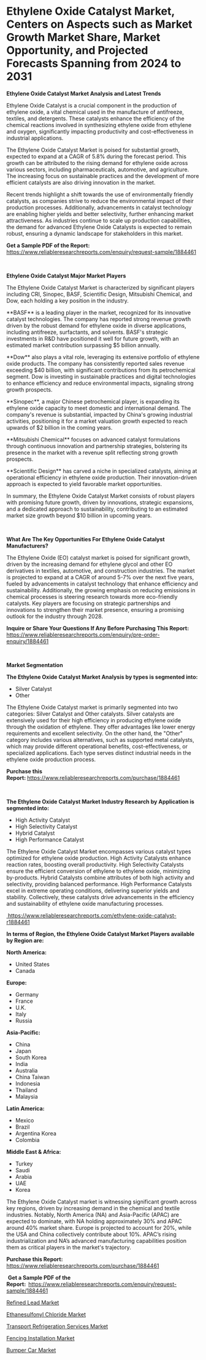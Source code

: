 <p><h1>Ethylene Oxide Catalyst Market, Centers on Aspects such as Market Growth Market Share, Market Opportunity, and Projected Forecasts Spanning from 2024 to 2031</h1></p><p><strong>Ethylene Oxide Catalyst Market Analysis and Latest Trends</strong></p>
<p><p>Ethylene Oxide Catalyst is a crucial component in the production of ethylene oxide, a vital chemical used in the manufacture of antifreeze, textiles, and detergents. These catalysts enhance the efficiency of the chemical reactions involved in synthesizing ethylene oxide from ethylene and oxygen, significantly impacting productivity and cost-effectiveness in industrial applications.</p><p>The Ethylene Oxide Catalyst Market is poised for substantial growth, expected to expand at a CAGR of 5.8% during the forecast period. This growth can be attributed to the rising demand for ethylene oxide across various sectors, including pharmaceuticals, automotive, and agriculture. The increasing focus on sustainable practices and the development of more efficient catalysts are also driving innovation in the market.</p><p>Recent trends highlight a shift towards the use of environmentally friendly catalysts, as companies strive to reduce the environmental impact of their production processes. Additionally, advancements in catalyst technology are enabling higher yields and better selectivity, further enhancing market attractiveness. As industries continue to scale up production capabilities, the demand for advanced Ethylene Oxide Catalysts is expected to remain robust, ensuring a dynamic landscape for stakeholders in this market.</p></p>
<p><strong>Get a Sample PDF of the Report:&nbsp;</strong> <a href="https://www.reliableresearchreports.com/enquiry/request-sample/1884461?utm_campaign=36&utm_medium=2&utm_source=Github&utm_content=ia&utm_term=11112024&utm_id=ethylene-oxide-catalyst">https://www.reliableresearchreports.com/enquiry/request-sample/1884461</a></p>
<p>&nbsp;</p>
<p><strong>Ethylene Oxide Catalyst Major Market Players</strong></p>
<p><p>The Ethylene Oxide Catalyst Market is characterized by significant players including CRI, Sinopec, BASF, Scientific Design, Mitsubishi Chemical, and Dow, each holding a key position in the industry.</p><p>**BASF** is a leading player in the market, recognized for its innovative catalyst technologies. The company has reported strong revenue growth driven by the robust demand for ethylene oxide in diverse applications, including antifreeze, surfactants, and solvents. BASF's strategic investments in R&D have positioned it well for future growth, with an estimated market contribution surpassing $5 billion annually.</p><p>**Dow** also plays a vital role, leveraging its extensive portfolio of ethylene oxide products. The company has consistently reported sales revenue exceeding $40 billion, with significant contributions from its petrochemical segment. Dow is investing in sustainable practices and digital technologies to enhance efficiency and reduce environmental impacts, signaling strong growth prospects.</p><p>**Sinopec**, a major Chinese petrochemical player, is expanding its ethylene oxide capacity to meet domestic and international demand. The company's revenue is substantial, impacted by China's growing industrial activities, positioning it for a market valuation growth expected to reach upwards of $2 billion in the coming years.</p><p>**Mitsubishi Chemical** focuses on advanced catalyst formulations through continuous innovation and partnership strategies, bolstering its presence in the market with a revenue split reflecting strong growth prospects.</p><p>**Scientific Design** has carved a niche in specialized catalysts, aiming at operational efficiency in ethylene oxide production. Their innovation-driven approach is expected to yield favorable market opportunities.</p><p>In summary, the Ethylene Oxide Catalyst Market consists of robust players with promising future growth, driven by innovations, strategic expansions, and a dedicated approach to sustainability, contributing to an estimated market size growth beyond $10 billion in upcoming years.</p></p>
<p>&nbsp;</p>
<p><strong>What Are The Key Opportunities For Ethylene Oxide Catalyst Manufacturers?</strong></p>
<p><p>The Ethylene Oxide (EO) catalyst market is poised for significant growth, driven by the increasing demand for ethylene glycol and other EO derivatives in textiles, automotive, and construction industries. The market is projected to expand at a CAGR of around 5-7% over the next five years, fueled by advancements in catalyst technology that enhance efficiency and sustainability. Additionally, the growing emphasis on reducing emissions in chemical processes is steering research towards more eco-friendly catalysts. Key players are focusing on strategic partnerships and innovations to strengthen their market presence, ensuring a promising outlook for the industry through 2028.</p></p>
<p><strong>Inquire or Share Your Questions If Any Before Purchasing This Report:</strong> <a href="https://www.reliableresearchreports.com/enquiry/pre-order-enquiry/1884461?utm_campaign=36&utm_medium=2&utm_source=Github&utm_content=ia&utm_term=11112024&utm_id=ethylene-oxide-catalyst">https://www.reliableresearchreports.com/enquiry/pre-order-enquiry/1884461</a></p>
<p>&nbsp;</p>
<p><strong>Market Segmentation</strong></p>
<p><strong>The Ethylene Oxide Catalyst Market Analysis by types is segmented into:</strong></p>
<p><ul><li>Silver Catalyst</li><li>Other</li></ul></p>
<p><p>The Ethylene Oxide Catalyst market is primarily segmented into two categories: Silver Catalyst and Other catalysts. Silver catalysts are extensively used for their high efficiency in producing ethylene oxide through the oxidation of ethylene. They offer advantages like lower energy requirements and excellent selectivity. On the other hand, the "Other" category includes various alternatives, such as supported metal catalysts, which may provide different operational benefits, cost-effectiveness, or specialized applications. Each type serves distinct industrial needs in the ethylene oxide production process.</p></p>
<p><strong>Purchase this Report:&nbsp;</strong><a href="https://www.reliableresearchreports.com/purchase/1884461?utm_campaign=36&utm_medium=2&utm_source=Github&utm_content=ia&utm_term=11112024&utm_id=ethylene-oxide-catalyst">https://www.reliableresearchreports.com/purchase/1884461</a></p>
<p>&nbsp;</p>
<p><strong>The Ethylene Oxide Catalyst Market Industry Research by Application is segmented into:</strong></p>
<p><ul><li>High Activity Catalyst</li><li>High Selectivity Catalyst</li><li>Hybrid Catalyst</li><li>High Performance Catalyst</li></ul></p>
<p><p>The Ethylene Oxide Catalyst Market encompasses various catalyst types optimized for ethylene oxide production. High Activity Catalysts enhance reaction rates, boosting overall productivity. High Selectivity Catalysts ensure the efficient conversion of ethylene to ethylene oxide, minimizing by-products. Hybrid Catalysts combine attributes of both high activity and selectivity, providing balanced performance. High Performance Catalysts excel in extreme operating conditions, delivering superior yields and stability. Collectively, these catalysts drive advancements in the efficiency and sustainability of ethylene oxide manufacturing processes.</p></p>
<p><a href="https://www.reliableresearchreports.com/ethylene-oxide-catalyst-r1884461?utm_campaign=36&utm_medium=2&utm_source=Github&utm_content=ia&utm_term=11112024&utm_id=ethylene-oxide-catalyst">&nbsp;https://www.reliableresearchreports.com/ethylene-oxide-catalyst-r1884461</a></p>
<p><strong>In terms of Region, the Ethylene Oxide Catalyst Market Players available by Region are:</strong></p>
<p>
    <p> <strong> North America: </strong>
        <ul>
            <li>United States</li>
            <li>Canada</li>
        </ul>
        </p> 
    <p> <strong> Europe: </strong>
        <ul>
            <li>Germany</li>
            <li>France</li>
            <li>U.K.</li>
            <li>Italy</li>
            <li>Russia</li>
        </ul>
        </p> 
    <p> <strong> Asia-Pacific: </strong>
        <ul>
            <li>China</li>
            <li>Japan</li>
            <li>South Korea</li>
            <li>India</li>
            <li>Australia</li>
            <li>China Taiwan</li>
            <li>Indonesia</li>
            <li>Thailand</li>
            <li>Malaysia</li>
        </ul>
        </p> 
    <p> <strong> Latin America: </strong>
        <ul>
            <li>Mexico</li>
            <li>Brazil</li>
            <li>Argentina Korea</li>
            <li>Colombia</li>
        </ul>
        </p> 
    <p> <strong> Middle East & Africa: </strong>
        <ul>
            <li>Turkey</li>
            <li>Saudi</li>
            <li>Arabia</li>
            <li>UAE</li>
            <li>Korea</li>
        </ul>
    </p>
    </p>
<p><p>The Ethylene Oxide Catalyst market is witnessing significant growth across key regions, driven by increasing demand in the chemical and textile industries. Notably, North America (NA) and Asia-Pacific (APAC) are expected to dominate, with NA holding approximately 30% and APAC around 40% market share. Europe is projected to account for 20%, while the USA and China collectively contribute about 10%. APAC’s rising industrialization and NA’s advanced manufacturing capabilities position them as critical players in the market's trajectory.</p></p>
<p><strong>Purchase this Report: </strong><a href="https://www.reliableresearchreports.com/purchase/1884461?utm_campaign=36&utm_medium=2&utm_source=Github&utm_content=ia&utm_term=11112024&utm_id=ethylene-oxide-catalyst">https://www.reliableresearchreports.com/purchase/1884461</a></p>
<p>&nbsp;<strong>Get a Sample PDF of the Report:&nbsp;&nbsp;</strong><a href="https://www.reliableresearchreports.com/enquiry/request-sample/1884461?utm_campaign=36&utm_medium=2&utm_source=Github&utm_content=ia&utm_term=11112024&utm_id=ethylene-oxide-catalyst">https://www.reliableresearchreports.com/enquiry/request-sample/1884461</a></p>
<p><strong></strong></p>
<p><p><a href="https://www.linkedin.com/pulse/evolution-refined-lead-market-key-shifts-from-2024-2031-visigraphs-rtdjc?utm_campaign=36&utm_medium=2&utm_source=Github&utm_content=ia&utm_term=11112024&utm_id=ethylene-oxide-catalyst">Refined Lead Market</a></p><p><a href="https://github.com/GRUBBSCHARLES/Market-Research-Report-List-1/blob/main/ethanesulfonyl-chloride-market.md?utm_campaign=36&utm_medium=2&utm_source=Github&utm_content=ia&utm_term=11112024&utm_id=ethylene-oxide-catalyst">Ethanesulfonyl Chloride Market</a></p><p><a href="https://issuu.com/reportprime-2/docs/transport-refrigeration-services-ma_4f6139d0827b62?utm_campaign=36&utm_medium=2&utm_source=Github&utm_content=ia&utm_term=11112024&utm_id=ethylene-oxide-catalyst">Transport Refrigeration Services Market</a></p><p><a href="https://issuu.com/reportprime-2/docs/fencing-installation-market-size-20_2ed91c1ec001a8?utm_campaign=36&utm_medium=2&utm_source=Github&utm_content=ia&utm_term=11112024&utm_id=ethylene-oxide-catalyst">Fencing Installation Market</a></p><p><a href="https://www.linkedin.com/pulse/bumper-car-market-ecosystem-competitive-landscape-strategic-zuwmc?utm_campaign=36&utm_medium=2&utm_source=Github&utm_content=ia&utm_term=11112024&utm_id=ethylene-oxide-catalyst">Bumper Car Market</a></p></p>